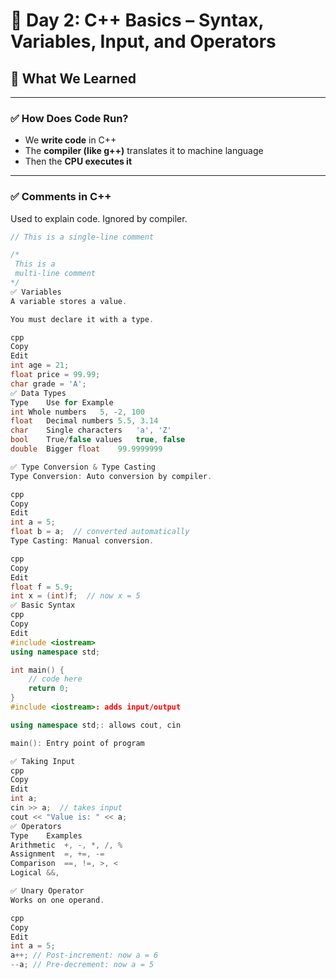 # 📘 Day 2: C++ Basics – Syntax, Variables, Input, and Operators

## 🧠 What We Learned

---

### ✅ How Does Code Run?

- We **write code** in C++
- The **compiler (like g++)** translates it to machine language
- Then the **CPU executes it**

---

### ✅ Comments in C++

Used to explain code. Ignored by compiler.

```cpp
// This is a single-line comment

/*
 This is a
 multi-line comment
*/
✅ Variables
A variable stores a value.

You must declare it with a type.

cpp
Copy
Edit
int age = 21;
float price = 99.99;
char grade = 'A';
✅ Data Types
Type	Use for	Example
int	Whole numbers	5, -2, 100
float	Decimal numbers	5.5, 3.14
char	Single characters	'a', 'Z'
bool	True/false values	true, false
double	Bigger float	99.9999999

✅ Type Conversion & Type Casting
Type Conversion: Auto conversion by compiler.

cpp
Copy
Edit
int a = 5;
float b = a;  // converted automatically
Type Casting: Manual conversion.

cpp
Copy
Edit
float f = 5.9;
int x = (int)f;  // now x = 5
✅ Basic Syntax
cpp
Copy
Edit
#include <iostream>
using namespace std;

int main() {
    // code here
    return 0;
}
#include <iostream>: adds input/output

using namespace std;: allows cout, cin

main(): Entry point of program

✅ Taking Input
cpp
Copy
Edit
int a;
cin >> a;  // takes input
cout << "Value is: " << a;
✅ Operators
Type	Examples
Arithmetic	+, -, *, /, %
Assignment	=, +=, -=
Comparison	==, !=, >, <
Logical	&&,

✅ Unary Operator
Works on one operand.

cpp
Copy
Edit
int a = 5;
a++; // Post-increment: now a = 6
--a; // Pre-decrement: now a = 5